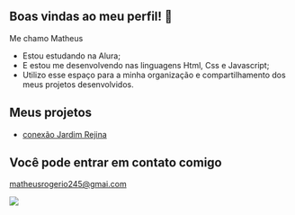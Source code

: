 ## Boas vindas ao meu perfil! 👋

Me chamo Matheus

- Estou estudando na Alura;
- E estou me desenvolvendo nas linguagens Html, Css e Javascript;
- Utilizo esse espaço para a minha organização e compartilhamento dos meus projetos desenvolvidos.

## Meus projetos
- [conexão Jardim Rejina](https://quixotic-torpid-hellebore.glitch.me/)

## Você pode entrar em contato comigo

matheusrogerio245@gmai.com


![](https://media1.tenor.com/m/IGxNGeUNR5sAAAAd/demon-slayer.gif)
